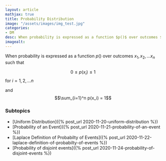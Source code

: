 ```yaml
---
layout: article
mathjax: true
title: Probability Distribution
image: "/assets/images/img_test.jpg"
categories:
- DM
desc: When probability is expressed as a function $p()$ over outcomes $x_1, x_2, \dots x_n$ such that 
imagealt: 
---
```


When probability is expressed as a function $p()$ over outcomes $x_1, x_2, \dots x_n$ such that

































































































































































































































































































































































$$0 \le p(x_i) \le 1$$ for $i=1, 2, \dots n$

































































































































































































































































































































































and
$$\sum_{i=1}^n p(x_i) = 1$$


































































































































































































































































































































































### Subtopics
- [Uniform Distribution]({% post_url 2020-11-20-uniform-distribution %})
- [Probability of an Event]({% post_url 2020-11-21-probability-of-an-event %})
- [Laplace Definition of Probabilty of Events]({% post_url 2020-11-22-laplace-definition-of-probabilty-of-events %})
- [Probability of disjoint events]({% post_url 2020-11-24-probability-of-disjoint-events %})